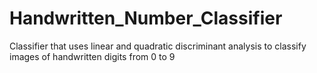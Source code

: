 # Handwritten_Number_Classifier
Classifier that uses linear and quadratic discriminant analysis to classify images of handwritten digits from 0 to 9
